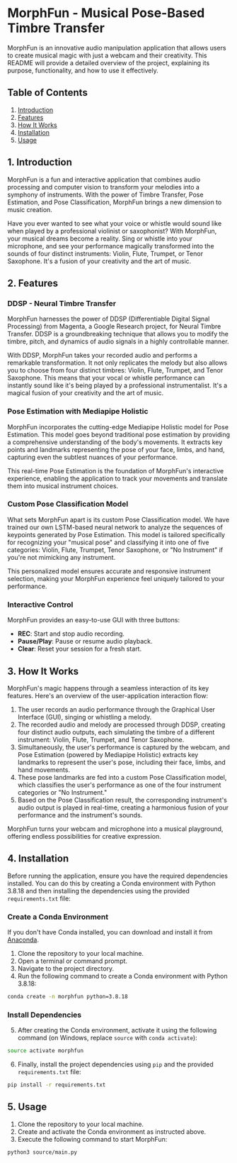 # MorphFun - Musical Pose-Based Timbre Transfer

MorphFun is an innovative audio manipulation application that allows users to create musical magic with just a webcam and their creativity. This README will provide a detailed overview of the project, explaining its purpose, functionality, and how to use it effectively.

## Table of Contents
1. [Introduction](#introduction)
2. [Features](#features)
3. [How It Works](#how-it-works)
4. [Installation](#installation)
5. [Usage](#usage)

## 1. Introduction

MorphFun is a fun and interactive application that combines audio processing and computer vision to transform your melodies into a symphony of instruments. With the power of Timbre Transfer, Pose Estimation, and Pose Classification, MorphFun brings a new dimension to music creation.

Have you ever wanted to see what your voice or whistle would sound like when played by a professional violinist or saxophonist? With MorphFun, your musical dreams become a reality. Sing or whistle into your microphone, and see your performance magically transformed into the sounds of four distinct instruments: Violin, Flute, Trumpet, or Tenor Saxophone. It's a fusion of your creativity and the art of music.

## 2. Features

### DDSP - Neural Timbre Transfer

MorphFun harnesses the power of DDSP (Differentiable Digital Signal Processing) from Magenta, a Google Research project, for Neural Timbre Transfer. DDSP is a groundbreaking technique that allows you to modify the timbre, pitch, and dynamics of audio signals in a highly controllable manner.

With DDSP, MorphFun takes your recorded audio and performs a remarkable transformation. It not only replicates the melody but also allows you to choose from four distinct timbres: Violin, Flute, Trumpet, and Tenor Saxophone. This means that your vocal or whistle performance can instantly sound like it's being played by a professional instrumentalist. It's a magical fusion of your creativity and the art of music.

### Pose Estimation with Mediapipe Holistic

MorphFun incorporates the cutting-edge Mediapipe Holistic model for Pose Estimation. This model goes beyond traditional pose estimation by providing a comprehensive understanding of the body's movements. It extracts key points and landmarks representing the pose of your face, limbs, and hand, capturing even the subtlest nuances of your performance.

This real-time Pose Estimation is the foundation of MorphFun's interactive experience, enabling the application to track your movements and translate them into musical instrument choices.

### Custom Pose Classification Model

What sets MorphFun apart is its custom Pose Classification model. We have trained our own LSTM-based neural network to analyze the sequences of keypoints generated by Pose Estimation. This model is tailored specifically for recognizing your "musical pose" and classifying it into one of five categories: Violin, Flute, Trumpet, Tenor Saxophone, or "No Instrument" if you're not mimicking any instrument.

This personalized model ensures accurate and responsive instrument selection, making your MorphFun experience feel uniquely tailored to your performance.

### Interactive Control

MorphFun provides an easy-to-use GUI with three buttons:
- **REC**: Start and stop audio recording.
- **Pause/Play**: Pause or resume audio playback.
- **Clear**: Reset your session for a fresh start.

## 3. How It Works

MorphFun's magic happens through a seamless interaction of its key features. Here's an overview of the user-application interaction flow:

1. The user records an audio performance through the Graphical User Interface (GUI), singing or whistling a melody.
2. The recorded audio and melody are processed through DDSP, creating four distinct audio outputs, each simulating the timbre of a different instrument: Violin, Flute, Trumpet, and Tenor Saxophone.
3. Simultaneously, the user's performance is captured by the webcam, and Pose Estimation (powered by Mediapipe Holistic) extracts key landmarks to represent the user's pose, including their face, limbs, and hand movements.
4. These pose landmarks are fed into a custom Pose Classification model, which classifies the user's performance as one of the four instrument categories or "No Instrument."
5. Based on the Pose Classification result, the corresponding instrument's audio output is played in real-time, creating a harmonious fusion of your performance and the instrument's sounds.

MorphFun turns your webcam and microphone into a musical playground, offering endless possibilities for creative expression.


## 4. Installation
Before running the application, ensure you have the required dependencies installed. You can do this by creating a Conda environment with Python 3.8.18 and then installing the dependencies using the provided `requirements.txt` file:

### Create a Conda Environment
If you don't have Conda installed, you can download and install it from [Anaconda](https://www.anaconda.com/products/distribution).

1. Clone the repository to your local machine.
2. Open a terminal or command prompt.
3. Navigate to the project directory.
4. Run the following command to create a Conda environment with Python 3.8.18:
```bash
conda create -n morphfun python=3.8.18
```

### Install Dependencies
5. After creating the Conda environment, activate it using the following command (on Windows, replace `source` with `conda activate`):
```bash
source activate morphfun
```

6. Finally, install the project dependencies using `pip` and the provided `requirements.txt` file:
```bash
pip install -r requirements.txt
```

## 5. Usage

1. Clone the repository to your local machine.
2. Create and activate the Conda environment as instructed above.
3. Execute the following command to start MorphFun:
```bash
python3 source/main.py
```
